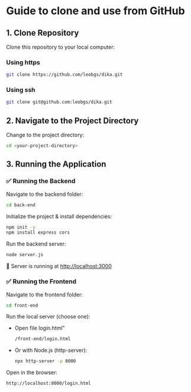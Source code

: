 # Guide to clone and use from GitHub

## 1. Clone Repository

Clone this repository to your local computer:

### Using https

```sh
git clone https://github.com/leobgs/dika.git
```

### Using ssh

```sh
git clone git@github.com:leobgs/dika.git
```

## 2. Navigate to the Project Directory

Change to the project directory:

```sh
cd <your-project-directory>
```

## 3. Running the Application

### ✅ Running the Backend

Navigate to the backend folder:

```sh
cd back-end
```

Initialize the project & install dependencies:

```sh
npm init -y
npm install express cors
```

Run the backend server:

```sh
node server.js
```

🔹 Server is running at [http://localhost:3000](http://localhost:3000)

### ✅ Running the Frontend

Navigate to the frontend folder:

```sh
cd front-end
```

Run the local server (choose one):

- Open file login.html"

  ```sh
  /front-end/login.html

  ```

- Or with Node.js (http-server):
  ```sh
  npx http-server -p 8000
  ```

Open in the browser:

```sh
http://localhost:8000/login.html
```
